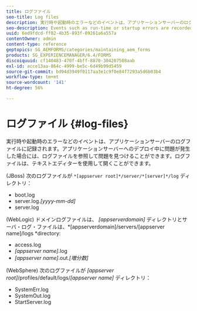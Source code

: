 ```yaml
---
title: ログファイル
seo-title: Log files
description: 実行時や起動時のエラーなどのイベントは、アプリケーションサーバーのログファイルに記録され、そのログファイルは任意のテキストエディターで開くことができます。
seo-description: Events such as run-time or startup errors are recorded to the application server log files, which can be  opened using any text editor.
uuid: 6ed9fdcd-ff02-4b35-893f-09261a6a557a
contentOwner: admin
content-type: reference
geptopics: SG_AEMFORMS/categories/maintaining_aem_forms
products: SG_EXPERIENCEMANAGER/6.4/FORMS
discoiquuid: cf140483-470f-4bff-8870-304207508aab
exl-id: acce13aa-864c-4999-be5c-6d49b99d5459
source-git-commit: bd94d3949f0117aa3e1c9f0e84f7293a5d6b03b4
workflow-type: tm+mt
source-wordcount: '141'
ht-degree: 56%

---
```


# ログファイル {#log-files}

実行時や起動時のエラーなどのイベントは、アプリケーションサーバーのログファイルに記録されます。アプリケーションサーバーへのデプロイ中に問題が発生した場合には、ログファイルを参照して問題を見つけることができます。ログファイルは、テキストエディターを使用して開くことができます。

(JBoss) 次のログファイルが `*[appserver root]*/server/*[server]*/log` ディレクトリ：

* boot.log
* server.log.*[yyyy-mm-dd]*
* server.log

(WebLogic) ドメインログファイルは、 *[appserverdomain]* ディレクトリとサーバ・ログ・ファイルは、*[appserverdomain]/servers/[appserver name]/logs *directory:

* access.log
* *[appserver name]*.log
* *[appserver name]*.out.*[増分数]*

(WebSphere) 次のログファイルが *[appserver root]*/profiles/default/logs/*[appserver name]* ディレクトリ：

* SystemErr.log
* SystemOut.log
* StartServer.log
